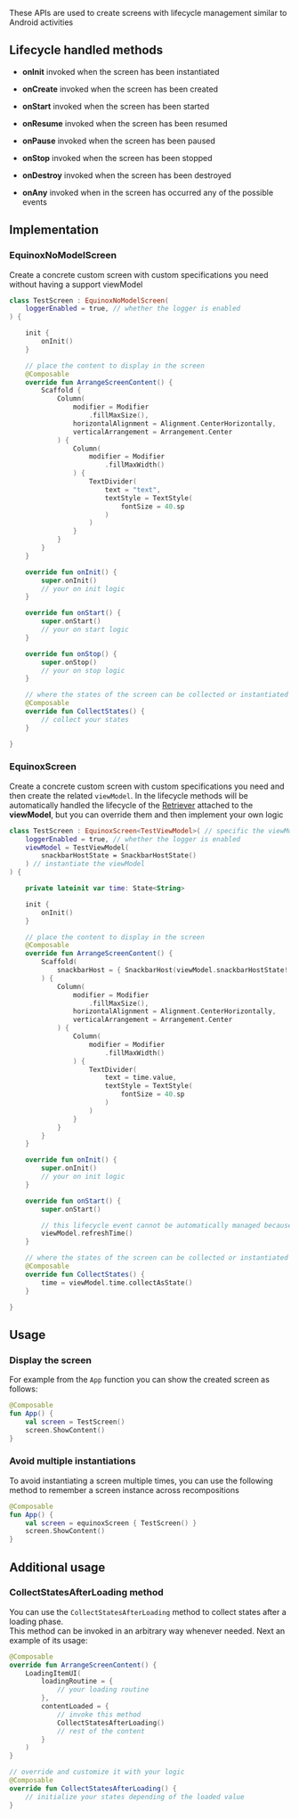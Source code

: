 These APIs are used to create screens with lifecycle management similar to Android activities

## Lifecycle handled methods

- **onInit** invoked when the screen has been instantiated

- **onCreate** invoked when the screen has been created

- **onStart** invoked when the screen has been started

- **onResume** invoked when the screen has been resumed

- **onPause** invoked when the screen has been paused

- **onStop** invoked when the screen has been stopped

- **onDestroy** invoked when the screen has been destroyed

- **onAny** invoked when in the screen has occurred any of the possible events

## Implementation

### EquinoxNoModelScreen

Create a concrete custom screen with custom specifications you need without having a support viewModel

```kotlin
class TestScreen : EquinoxNoModelScreen(
    loggerEnabled = true, // whether the logger is enabled
) {

    init {
        onInit()
    }

    // place the content to display in the screen
    @Composable
    override fun ArrangeScreenContent() {
        Scaffold {
            Column(
                modifier = Modifier
                    .fillMaxSize(),
                horizontalAlignment = Alignment.CenterHorizontally,
                verticalArrangement = Arrangement.Center
            ) {
                Column(
                    modifier = Modifier
                        .fillMaxWidth()
                ) {
                    TextDivider(
                        text = "text",
                        textStyle = TextStyle(
                            fontSize = 40.sp
                        )
                    )
                }
            }
        }
    }

    override fun onInit() {
        super.onInit()
        // your on init logic
    }

    override fun onStart() {
        super.onStart()
        // your on start logic
    }

    override fun onStop() {
        super.onStop()
        // your on stop logic
    }

    // where the states of the screen can be collected or instantiated
    @Composable
    override fun CollectStates() {
        // collect your states
    }

}
```

### EquinoxScreen

Create a concrete custom screen with custom specifications you need and then create the related `viewModel`.
In the lifecycle methods will be automatically handled the lifecycle of the [Retriever](../../core/APIs/Retriever.md)
attached to the
**viewModel**, but you can override them and then implement your own logic

```kotlin
class TestScreen : EquinoxScreen<TestViewModel>( // specific the viewModel
    loggerEnabled = true, // whether the logger is enabled
    viewModel = TestViewModel(
        snackbarHostState = SnackbarHostState()
    ) // instantiate the viewModel
) {

    private lateinit var time: State<String>

    init {
        onInit()
    }

    // place the content to display in the screen
    @Composable
    override fun ArrangeScreenContent() {
        Scaffold(
            snackbarHost = { SnackbarHost(viewModel.snackbarHostState!!) }
        ) {
            Column(
                modifier = Modifier
                    .fillMaxSize(),
                horizontalAlignment = Alignment.CenterHorizontally,
                verticalArrangement = Arrangement.Center
            ) {
                Column(
                    modifier = Modifier
                        .fillMaxWidth()
                ) {
                    TextDivider(
                        text = time.value,
                        textStyle = TextStyle(
                            fontSize = 40.sp
                        )
                    )
                }
            }
        }
    }

    override fun onInit() {
        super.onInit()
        // your on init logic
    }

    override fun onStart() {
        super.onStart()

        // this lifecycle event cannot be automatically managed because the refresh routine is custom
        viewModel.refreshTime()
    }

    // where the states of the screen can be collected or instantiated
    @Composable
    override fun CollectStates() {
        time = viewModel.time.collectAsState()
    }

}
```

## Usage

### Display the screen

For example from the `App` function you can show the created screen as follows:

```kotlin
@Composable
fun App() {
    val screen = TestScreen()
    screen.ShowContent()
}
```

### Avoid multiple instantiations

To avoid instantiating a screen multiple times, you can use the following method to remember a screen instance across
recompositions

```kotlin
@Composable
fun App() {
    val screen = equinoxScreen { TestScreen() }
    screen.ShowContent()
}
```

## Additional usage

### CollectStatesAfterLoading method

You can use the `CollectStatesAfterLoading` method to collect states after a loading phase.  
This method can be invoked in an arbitrary way whenever needed. Next an example of its usage:

```kotlin
@Composable
override fun ArrangeScreenContent() {
    LoadingItemUI(
        loadingRoutine = {
            // your loading routine
        },
        contentLoaded = {
            // invoke this method
            CollectStatesAfterLoading()
            // rest of the content
        }
    )
}

// override and customize it with your logic
@Composable
override fun CollectStatesAfterLoading() {
    // initialize your states depending of the loaded value
}
```
